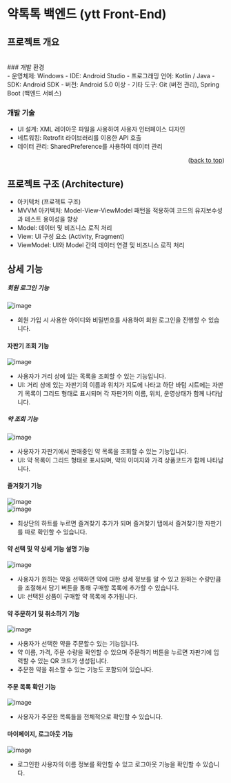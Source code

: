 # 약톡톡 백엔드 (ytt Front-End)

<!-- ABOUT THE PROJECT -->
## 프로젝트 개요
<br>
### 개발 환경
<br>
- 운영체제: Windows
- IDE: Android Studio
- 프로그래밍 언어: Kotlin / Java
- SDK: Android SDK
- 버전: Android 5.0 이상
- 기타 도구: Git (버전 관리), Spring Boot (백엔드 서비스)



### 개발 기술

- UI 설계: XML 레이아웃 파일을 사용하여 사용자 인터페이스 디자인
- 네트워킹: Retrofit 라이브러리를 이용한 API 호출
- 데이터 관리: SharedPreference를 사용하여 데이터 관리


<p align="right">(<a href="#프로젝트-개요">back to top</a>)</p>

## 프로젝트 구조 (Architecture)
- 아키텍처 (프로젝트 구조)
- MVVM 아키텍처: Model-View-ViewModel 패턴을 적용하여 코드의 유지보수성과 테스트 용이성을 향상
- Model: 데이터 및 비즈니스 로직 처리
- View: UI 구성 요소 (Activity, Fragment)
- ViewModel: UI와 Model 간의 데이터 연결 및 비즈니스 로직 처리

## 상세 기능

##### 회원 로그인 기능

![image](https://github.com/user-attachments/assets/fb0830c7-c9a9-4161-8b3d-296d5f5e9dc1)
      
- 회원 가입 시 사용한 아이디와 비밀번호를 사용하여 회원 로그인을 진행할 수 있습니다.
         
#### 자판기 조회 기능

![image](https://github.com/user-attachments/assets/f4c2dfa7-ea9e-4413-9622-803e409e1a9d)
        
- 사용자가 거리 상에 있는 목록을 조회할 수 있는 기능입니다.
- UI: 거리 상에 있는 자판기의 이름과 위치가 지도에 나타고 하단 바텀 시트에는 자판기 목록이 그리드 형태로 표시되며
각 자판기의 이름, 위치, 운영상태가 함께 나타납니다.


##### 약 조회 기능
        
![image](https://github.com/user-attachments/assets/10b06f97-9cb1-43ad-9883-8f580f31443d)
       
- 사용자가 자판기에서 판매중인 약 목록을 조회할 수 있는 기능입니다.
- UI: 약 목록이 그리드 형태로 표시되며, 약의 이미지와 가격 상품코드가 함께 나타납니다.

#### 즐겨찾기 기능
        
![image](https://github.com/user-attachments/assets/b2536a5c-9b53-47b1-b803-6f80fce09fd8)    
![image](https://github.com/user-attachments/assets/67814b99-8b01-4bd3-a2e4-9f4fce276512)
      
- 최상단의 하트를 누르면 즐겨찾기 추가가 되며 즐겨찾기 탭에서 즐겨찾기한 자판기를 따로 확인할 수 있습니다.


#### 약 선택 및 약 상세 기능 설명 기능
       
![image](https://github.com/user-attachments/assets/1ef2417a-f9b4-4f72-a807-4cf9bbb97612)
- 사용자가 원하는 약을 선택하면 약에 대한 상세 정보를 알 수 있고 원하는 수량만큼을 조절해서 담기 버튼을 통해 구매할 목록에 추가할 수 있습니다.
- UI: 선택된 상품이 구매할 약 목록에 추가됩니다.
       
#### 약 주문하기 및 취소하기 기능

![image](https://github.com/user-attachments/assets/193652aa-bb4d-4901-88cd-39955200bf69)
- 사용자가 선택한 약을 주문할수 있는 기능입니다. 
- 약 이름, 가격, 주문 수량을 확인할 수 있으며 주문하기 버튼을 누르면 자판기에 입력할 수 있는 QR 코드가 생성됩니다.
- 주문한 약을 취소할 수 있는 기능도 포함되어 있습니다.
        
#### 주문 목록 확인 기능
        
![image](https://github.com/user-attachments/assets/61ab7178-897b-40bc-8c3f-2782fb40b7e2)
- 사용자가 주문한 목록들을 전체적으로 확인할 수 있습니다.
        
#### 마이페이지, 로그아웃 기능
          
![image](https://github.com/user-attachments/assets/904fd24a-b5fc-4f0c-9556-5599ab95de77)
- 로그인한 사용자의 이름 정보를 확인할 수 있고 로그아웃 기능을 확인할 수 있습니다.
